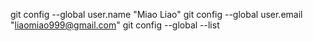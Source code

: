 git config --global user.name "Miao Liao"
git config --global user.email "liaomiao999@gmail.com"
git config --global --list
